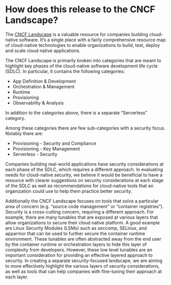 # How does this release to the CNCF Landscape?

The [CNCF Landscape](https://landscape.cncf.io/) is a valuable resource for
companies building cloud-native software. It’s a single place with a fairly
comprehensive resource map of cloud-native technologies to enable organizations
to build, test, deploy and scale cloud native applications.

The CNCF Landscape is primarily broken into categories that are meant to
highlight key phases of the cloud-native software development life cycle (SDLC).
In particular, it contains the following categories:

- App Definition & Development
- Orchestration & Management
- Runtime
- Provisioning
- Observability & Analysis

In addition to the categories above, there is a separate “Serverless” category.

Among these categories there are few sub-categories with a security focus. Notably there are:

- Provisioning - Security and Compliance
- Provisioning - Key Management
- Serverless  - Security

Companies building real-world applications have security considerations at each
phase of the SDLC, which requires a different approach. In evaluating needs for
cloud-native security, we believe it would be beneficial to have a resource with
clearer suggestions on security considerations at each stage of the SDLC as well
as recommendations for cloud-native tools that an organization could use to help
them practice better security.

Additionally the CNCF Landscape focuses on tools that solve a particular area of
concern (e.g. “source code management” or “container registries”). Security is a
cross-cutting concern, requiring a different approach. For example, there are
many tunables that are exposed at various layers that allow organizations to
secure their cloud native platform. A good example are Linux Security Modules
(LSMs) such as seccomp, SELinux, and apparmor that can be used to further secure
the container runtime environment. These tunables are often abstracted away from
the end user by the container runtime or orchestration layers to hide this layer
of complexity from developers. However, these low level tunables are an important
consideration for providing an effective layered approach to security. In
creating a separate security-focused landscape, we are aiming to more
effectively highlight the various layers of security considerations, as well as
tools that can help companies with fine-tuning their approach at each layer.

